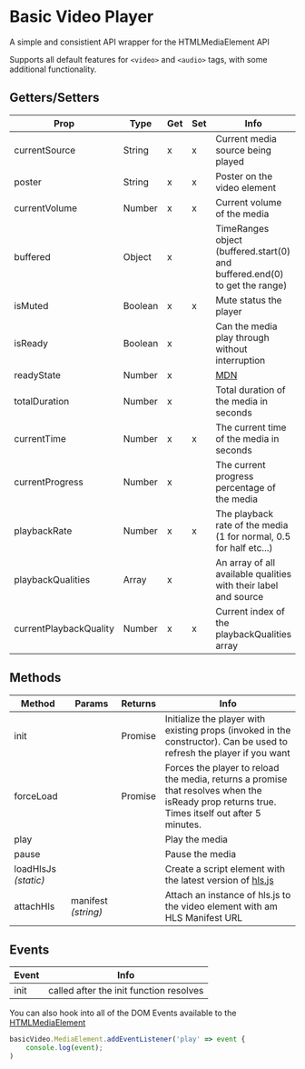 Basic Video Player
===

A simple and consistient API wrapper for the HTMLMediaElement API

Supports all default features for `<video>` and `<audio>` tags, with some additional functionality.

Getters/Setters
---

| Prop                   | Type      | Get | Set | Info |
|------------------------|-----------|-----|-----|------|
| currentSource          | String    | x   | x   | Current media source being played
| poster                 | String    | x   | x   | Poster on the video element
| currentVolume          | Number    | x   | x   | Current volume of the media
| buffered               | Object    | x   |     | TimeRanges object (buffered.start(0) and buffered.end(0) to get the range)
| isMuted                | Boolean   | x   | x   | Mute status the player
| isReady                | Boolean   | x   |     | Can the media play through without interruption
| readyState             | Number    | x   |     | [MDN](https://developer.mozilla.org/en-US/docs/Web/API/HTMLMediaElement/readyState)
| totalDuration          | Number    | x   |     | Total duration of the media in seconds
| currentTime            | Number    | x   | x   | The current time of the media in seconds
| currentProgress        | Number    | x   |     | The current progress percentage of the media
| playbackRate           | Number    | x   | x   | The playback rate of the media (1 for normal, 0.5 for half etc...)
| playbackQualities      | Array     | x   |     | An array of all available qualities with their label and source
| currentPlaybackQuality | Number    | x   | x   | Current index of the playbackQualities array

Methods
---

| Method               | Params               | Returns | Info |
|----------------------|----------------------|---------|------|
| init                 |                      | Promise | Initialize the player with existing props (invoked in the constructor). Can be used to refresh the player if you want
| forceLoad            |                      | Promise | Forces the player to reload the media, returns a promise that resolves when the isReady prop returns true. Times itself out after 5 minutes.
| play                 |                      |         | Play the media
| pause                |                      |         | Pause the media
| loadHlsJs *(static)* |                      |         | Create a script element with the latest version of [hls.js](https://github.com/video-dev/hls.js) 
| attachHls            | manifest *(string)*  |         | Attach an instance of hls.js to the video element with am HLS Manifest URL

Events
---
| Event                | Info                 |
|----------------------|----------------------|
| init                 | called after the init function resolves

You can also hook into all of the DOM Events available to the [HTMLMediaElement](https://developer.mozilla.org/en-US/docs/Web/API/HTMLMediaElement)

```javascript
basicVideo.MediaElement.addEventListener('play' => event {
    console.log(event);
)
```